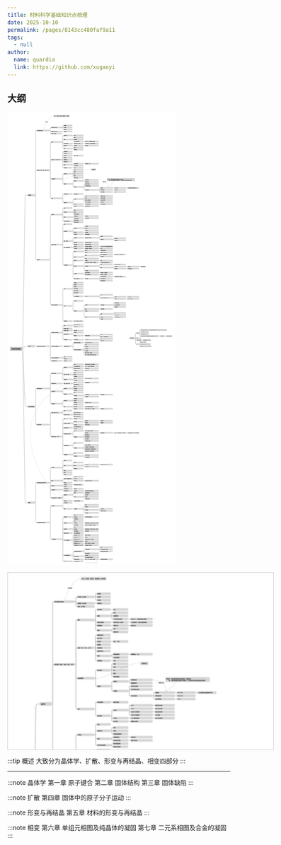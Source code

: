 ```yaml
---
title: 材料科学基础知识点梳理
date: 2025-10-10
permalink: /pages/8143cc480faf9a11
tags: 
  - null
author: 
  name: quardia
  link: https://github.com/xugaoyi
---
```

## 大纲

![img](/img/0126.png)

<div id="zoom-container" style="width:600px; height:400px; border:1px solid #ccc; overflow:hidden;">
  <img id="zoom-image" src="/img/0126.png" style="width:100%; cursor:grab;">
</div>

<!-- 引入 Panzoom JS 库 -->
<script src="https://unpkg.com/@panzoom/panzoom/dist/panzoom.min.js"></script>

<script>
  const elem = document.getElementById('zoom-image');
  const panzoom = Panzoom(elem, {
    contain: 'outside'
  });
  document.getElementById('zoom-container').addEventListener('wheel', panzoom.zoomWithWheel);
</script>



:::tip 概述
大致分为晶体学、扩散、形变与再结晶、相变四部分
:::

---

:::note 晶体学
第一章 原子键合
第二章 固体结构
第三章 固体缺陷
:::

:::note 扩散
第四章 固体中的原子分子运动
:::

:::note 形变与再结晶
第五章 材料的形变与再结晶
:::

:::note 相变
第六章 单组元相图及纯晶体的凝固
第七章 二元系相图及合金的凝固
:::

